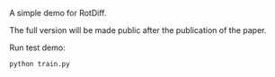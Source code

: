 A simple demo for RotDiff.

The full version will be made public after the publication of the paper.

Run test demo:

```shell
python train.py
```
